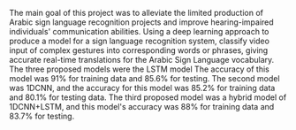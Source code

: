  The main goal of this project was to alleviate the limited production of Arabic sign 
language recognition projects and improve hearing-impaired individuals' communication 
abilities. Using a deep learning approach to produce a model for a sign language recognition 
system, classify video input of complex gestures into corresponding words or phrases, giving 
accurate real-time translations for the Arabic Sign Language vocabulary. The three proposed 
models were the LSTM model The accuracy of this model was 91% for training data and 85.6% 
for testing. The second model was 1DCNN, and the accuracy for this model was 85.2% for 
training data and 80.1% for testing data. The third proposed model was a hybrid model of 
1DCNN+LSTM, and this model's accuracy was 88% for training data and 83.7% for testing. 
